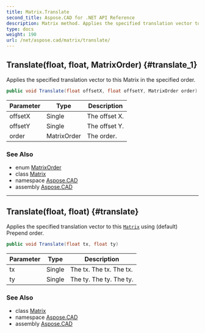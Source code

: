 ```yaml
---
title: Matrix.Translate
second_title: Aspose.CAD for .NET API Reference
description: Matrix method. Applies the specified translation vector to this Matrix in the specified order
type: docs
weight: 190
url: /net/aspose.cad/matrix/translate/
---
```

## Translate(float, float, MatrixOrder) {#translate_1}

Applies the specified translation vector to this Matrix in the specified order.

```csharp
public void Translate(float offsetX, float offsetY, MatrixOrder order)
```

| Parameter | Type | Description |
| --- | --- | --- |
| offsetX | Single | The offset X. |
| offsetY | Single | The offset Y. |
| order | MatrixOrder | The order. |

### See Also

* enum [MatrixOrder](../../matrixorder/)
* class [Matrix](../)
* namespace [Aspose.CAD](../../matrix/)
* assembly [Aspose.CAD](../../../)

---

## Translate(float, float) {#translate}

Applies the specified translation vector to this [`Matrix`](../) using (default) Prepend order.

```csharp
public void Translate(float tx, float ty)
```

| Parameter | Type | Description |
| --- | --- | --- |
| tx | Single | The tx. The tx. The tx. |
| ty | Single | The ty. The ty. The ty. |

### See Also

* class [Matrix](../)
* namespace [Aspose.CAD](../../matrix/)
* assembly [Aspose.CAD](../../../)


